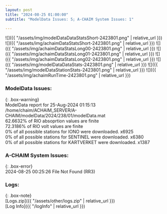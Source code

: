 ```yaml
---
layout: post
title: "2024-08-25 01:00:00"
subtitle: "ModelData Issues: 5; A-CHAIM System Issues: 1"

---
```


![]({{ "/assets/img/modelDataDataStatsShort-2423801.png" | relative_url }})
![]({{ "/assets/img/achaimDataStatsShort-2423801.png" | relative_url }})
![]({{ "/assets/img/achaimDataStatsLong00-2423801.png" | relative_url }})
![]({{ "/assets/img/achaimDataStatsLong01-2423801.png" | relative_url }})
![]({{ "/assets/img/achaimDataStatsLong02-2423801.png" | relative_url }})
![]({{ "/assets/img/modelDataDataStats-2423801.png" | relative_url }})
![]({{ "/assets/img/modelDataStationStats-2423801.png" | relative_url }})
![]({{ "/assets/img/achaimRunTime-2423801.png" | relative_url }})


### ModelData Issues:  
  
{: .box-warning}  
 ModelData report for 25-Aug-2024 01:15:13   
 /home/chaim/ACHAIM_SERVER/A-CHAIM/modelData/2024/238/01/modelData.mat   
 62.6632% of RIO absoprtion values are finite   
 72.3186% of RIO volt values are finite   
 0% of all possible stations for IONO were downloaded. x6925   
 0% of all possible stations for SENTINEL were downloaded. x6380   
 0% of all possible stations for KARTVERKET were downloaded. x1387   
  
### A-CHAIM System Issues:  
  
{: .box-error}  
2024-08-25 00:25:26 File Not Found (RR3)  

### Logs:  
  
{: .box-note}  
[Logs.zip]({{ "/assets/other/logs.zip" | relative_url }})  
[Log Info]({{ "/logInfo" | relative_url }})  
